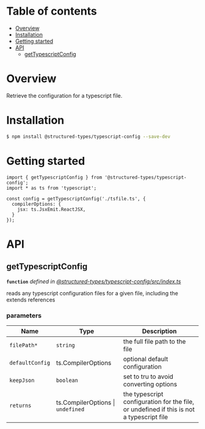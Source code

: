 # Table of contents

-   [Overview](#overview)
-   [Installation](#installation)
-   [Getting started](#getting-started)
-   [API](#api)
    -   [getTypescriptConfig](#gettypescriptconfig)

# Overview

Retrieve the configuration for a typescript file.

# Installation

```bash
$ npm install @structured-types/typescript-config --save-dev
```

# Getting started

    import { getTypescriptConfig } from '@structured-types/typescript-config';
    import * as ts from 'typescript';

    const config = getTypescriptConfig('./tsfile.ts', {
      compilerOptions: {
        jsx: ts.JsxEmit.ReactJSX,
      }
    });

# API

<api-readme files="./src/index.ts"/>

<!-- START-API-README -->

## getTypescriptConfig

**`function`** _defined in [@structured-types/typescript-config/src/index.ts](https://github.com/ccontrols/component-controls/tree/master/misc/typescript-config/src/index.ts#L31)_

reads any typescript configuration files for a given file, including the extends references

### **parameters**

| Name            | Type                              | Description                                                                              |
| --------------- | --------------------------------- | ---------------------------------------------------------------------------------------- |
| `filePath*`     | `string`                          | the full file path to the file                                                           |
| `defaultConfig` | ts.CompilerOptions                | optional default configuration                                                           |
| `keepJson`      | `boolean`                         | set to tru to avoid converting options                                                   |
| `returns`       | ts.CompilerOptions \| `undefined` | the typescript configuration for the file, or undefined if this is not a typescript file |

<!-- END-API-README -->
